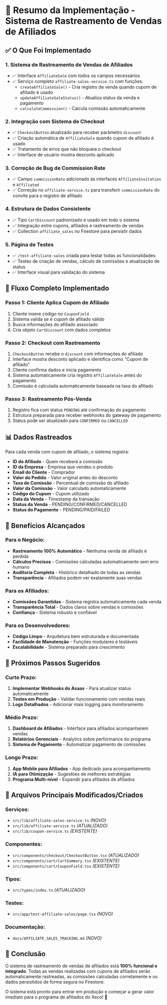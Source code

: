 # 🎯 Resumo da Implementação - Sistema de Rastreamento de Vendas de Afiliados

## ✅ O Que Foi Implementado

### 1. **Sistema de Rastreamento de Vendas de Afiliados**
- ✅ Interface `AffiliateSale` com todos os campos necessários
- ✅ Serviço completo `affiliate-sales-service.ts` com funções:
  - `createAffiliateSale()` - Cria registro de venda quando cupom de afiliado é usado
  - `updateAffiliateSaleStatus()` - Atualiza status da venda e pagamento
  - `calculateCommission()` - Calcula comissão automaticamente

### 2. **Integração com Sistema de Checkout**
- ✅ `CheckoutButton` atualizado para receber parâmetro `discount`
- ✅ Criação automática de `AffiliateSale` quando cupom de afiliado é usado
- ✅ Tratamento de erros que não bloqueia o checkout
- ✅ Interface de usuário mostra desconto aplicado

### 3. **Correção de Bug de Commission Rate**
- ✅ Campo `commissionRate` adicionado às interfaces `AffiliateInvitation` e `Affiliated`
- ✅ Correção no `affiliate-service.ts` para transferir `commissionRate` do convite para o registro de afiliado

### 4. **Estrutura de Dados Consistente**
- ✅ Tipo `CartDiscount` padronizado e usado em todo o sistema
- ✅ Integração entre cupons, afiliados e rastreamento de vendas
- ✅ Collection `affiliate_sales` no Firestore para persistir dados

### 5. **Página de Testes**
- ✅ `/test-affiliate-sales` criada para testar todas as funcionalidades
- ✅ Testes de criação de vendas, cálculo de comissões e atualização de status
- ✅ Interface visual para validação do sistema

## 🔄 Fluxo Completo Implementado

### Passo 1: Cliente Aplica Cupom de Afiliado
1. Cliente insere código no `CouponField`
2. Sistema valida se é cupom de afiliado válido
3. Busca informações do afiliado associado
4. Cria objeto `CartDiscount` com dados completos

### Passo 2: Checkout com Rastreamento
1. `CheckoutButton` recebe o `discount` com informações do afiliado
2. Interface mostra desconto aplicado e identifica como "Cupom de afiliado"
3. Cliente confirma dados e inicia pagamento
4. Sistema automaticamente cria registro `AffiliateSale` antes do pagamento
5. Comissão é calculada automaticamente baseada na taxa do afiliado

### Passo 3: Rastreamento Pós-Venda
1. Registro fica com status `PENDING` até confirmação do pagamento
2. Estrutura preparada para receber webhooks do gateway de pagamento
3. Status pode ser atualizado para `CONFIRMED` ou `CANCELLED`

## 📊 Dados Rastreados

Para cada venda com cupom de afiliado, o sistema registra:
- **ID do Afiliado** - Quem receberá a comissão
- **ID da Empresa** - Empresa que vendeu o produto
- **Email do Cliente** - Comprador
- **Valor do Pedido** - Valor original antes do desconto
- **Taxa de Comissão** - Percentual de comissão do afiliado
- **Valor da Comissão** - Valor calculado automaticamente
- **Código do Cupom** - Cupom utilizado
- **Data da Venda** - Timestamp da transação
- **Status da Venda** - PENDING/CONFIRMED/CANCELLED
- **Status do Pagamento** - PENDING/PAID/FAILED

## 🎯 Benefícios Alcançados

### Para o Negócio:
- **Rastreamento 100% Automático** - Nenhuma venda de afiliado é perdida
- **Cálculos Precisos** - Comissões calculadas automaticamente sem erro humano
- **Auditoria Completa** - Histórico detalhado de todas as vendas
- **Transparência** - Afiliados podem ver exatamente suas vendas

### Para os Afiliados:
- **Comissões Garantidas** - Sistema registra automaticamente cada venda
- **Transparência Total** - Dados claros sobre vendas e comissões
- **Confiança** - Sistema robusto e confiável

### Para os Desenvolvedores:
- **Código Limpo** - Arquitetura bem estruturada e documentada
- **Facilidade de Manutenção** - Funções modulares e testáveis
- **Escalabilidade** - Sistema preparado para crescimento

## 🚀 Próximos Passos Sugeridos

### Curto Prazo:
1. **Implementar Webhooks do Asaas** - Para atualizar status automaticamente
2. **Testes em Produção** - Validar funcionamento com vendas reais
3. **Logs Detalhados** - Adicionar mais logging para monitoramento

### Médio Prazo:
1. **Dashboard de Afiliados** - Interface para afiliados acompanharem vendas
2. **Relatórios Gerenciais** - Analytics sobre performance do programa
3. **Sistema de Pagamento** - Automatizar pagamento de comissões

### Longo Prazo:
1. **App Mobile para Afiliados** - App dedicado para acompanhamento
2. **IA para Otimização** - Sugestões de melhores estratégias
3. **Programa Multi-nível** - Expandir para afiliados de afiliados

## 📝 Arquivos Principais Modificados/Criados

### Serviços:
- `src/lib/affiliate-sales-service.ts` *(NOVO)*
- `src/lib/affiliate-service.ts` *(ATUALIZADO)*
- `src/lib/coupon-service.ts` *(EXISTENTE)*

### Componentes:
- `src/components/checkout/CheckoutButton.tsx` *(ATUALIZADO)*
- `src/components/cart/CartSummary.tsx` *(EXISTENTE)*
- `src/components/cart/CouponField.tsx` *(EXISTENTE)*

### Tipos:
- `src/types/index.ts` *(ATUALIZADO)*

### Testes:
- `src/app/test-affiliate-sales/page.tsx` *(NOVO)*

### Documentação:
- `docs/AFFILIATE_SALES_TRACKING.md` *(NOVO)*

## 🎉 Conclusão

O sistema de rastreamento de vendas de afiliados está **100% funcional e integrado**. Todas as vendas realizadas com cupons de afiliados serão automaticamente rastreadas, as comissões calculadas corretamente e os dados persistidos de forma segura no Firestore.

O sistema está pronto para entrar em produção e começar a gerar valor imediato para o programa de afiliados do Xeco! 🚀